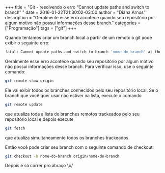 +++
title = "Git - resolvendo o erro “Cannot update paths and switch to branch”  "
date = 2016-01-22T21:30:02-03:00
author = "Diana Arnos"
description = "Geralmente esse erro acontece quando seu repositório por algum motivo não possui informações desse branch."
categories = ["Programação"]
tags = ["git"]
+++

Quando tentamos criar um branch local a partir de um remoto o git pode exibir o seguinte erro:

```bash
fatal: Cannot update paths and switch to branch 'nome-do-branch' at the same time.
```

Geralmente esse erro acontece quando seu repositório por algum motivo não possui informações desse branch. Para verificar isso, use o seguinte comando:

```bash
git remote show origin
```

Ele vai exibir todos os branches conhecidos pelo seu repositório local. Se o branch que você quer usar não estiver na lista, execute o comando

```bash
git remote update
```

que atualiza toda a lista de branches remotos trackeados pelo seu repositório local e depois execute

```bash
git fetch
```

que atualiza simultaneamente todos os branches trackeados.

Então você pode criar seu branch com o seguinte comando de checkout:

```bash
git checkout -b nome-do-branch origin/nome-do-branch
```

Depois é só correr pro abraço \o/
